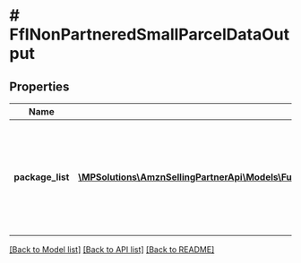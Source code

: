 # # FfINonPartneredSmallParcelDataOutput

## Properties

Name | Type | Description | Notes
------------ | ------------- | ------------- | -------------
**package_list** | [**\MPSolutions\AmznSellingPartnerApi\Models\FulfillmentInbound\FfINonPartneredSmallParcelPackageOutput[]**](FfINonPartneredSmallParcelPackageOutput.md) | A list of packages, including carrier, tracking number, and status information for each package. |

[[Back to Model list]](../../README.md#models) [[Back to API list]](../../README.md#endpoints) [[Back to README]](../../README.md)

